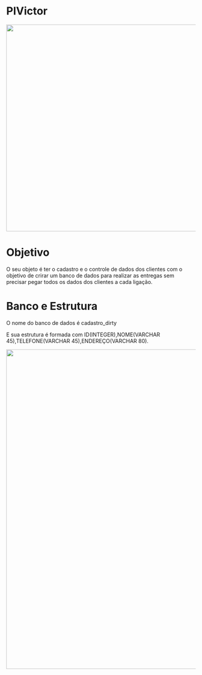 # PIVictor

<img width="550em" src="https://res.cloudinary.com/duyvaptsa/image/upload/v1648834479/Senai/Logo_sem_fundo_3_i3r4ag.png">

<h1>Objetivo</h1>
O seu objeto é ter o cadastro e o controle de dados dos clientes com o objetivo de crirar um banco de dados para realizar as entregas sem precisar pegar todos os dados
dos clientes a cada ligação.

<h1>Banco e Estrutura</h1>
O nome do banco de dados é  cadastro_dirty

E sua estrutura é formada com ID(INTEGER),NOME(VARCHAR 45),TELEFONE(VARCHAR 45),ENDEREÇO(VARCHAR 80).

<img width="850em" src="https://res.cloudinary.com/duyvaptsa/image/upload/v1649508511/Senai/Capturar_krrsq7.png">
